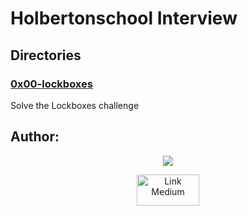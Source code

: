 # Holbertonschool Interview

## Directories
### [0x00-lockboxes](https://github.com/Ineffable22/holbertonschool-interview/tree/main/0x00-lockboxes)
Solve the Lockboxes challenge

## Author:
<div align="center">
<a href="https://www.linkedin.com/in/miguel-enrique-grillo-orellana/">
<img src="https://img.shields.io/badge/Miguel-Linkedind-blue"></a>

<a href="https://medium.com/@Miguel_Grillo"><img src="https://miro.medium.com/max/1200/0*jTIO9a1_5T3mv-pR.png" alt="Link Medium" width="100px" height= "50px"></a>
</div>
